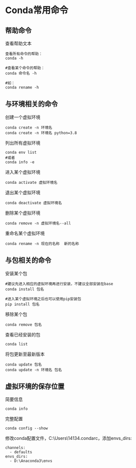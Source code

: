 # Conda常用命令

## 帮助命令
查看帮助文本
```
查看所有命令的帮助：
conda -h

#查看某个命令的帮助：
conda 命令名 -h

#如：
conda rename -h
```

## 与环境相关的命令

创建一个虚拟环境
```
conda create -n 环境名
conda create -n 环境名 python=3.8
```

列出所有虚拟环境
```
conda env list
#或者
conda info -e
```

进入某个虚拟环境
```
conda activate 虚拟环境名
```

退出某个虚拟环境
```
conda deactivate 虚拟环境名
```

删除某个虚拟环境
```
conda remove -n 虚拟环境名--all
```

重命名某个虚拟环境
```
conda rename -n 现在的名称  新的名称
```

## 与包相关的命令
安装某个包
```
#建议先进入相应的虚拟环境再进行安装，不建议全部安装在base
conda install 包名

#进入某个虚拟环境之后也可以使用pip安装包
pip install 包名
```

移除某个包
```
conda remove 包名
```

查看已经安装的包
```
conda list
```

将包更新至最新版本
```
conda update 包名
conda update -n 环境名 包名
```

## 虚拟环境的保存位置
简要信息
```
conda info
```

完整配置
```
conda config --show
```

修改conda配置文件，C:\Users\14134\.condarc，添加envs_dirs:
```
channels:
  - defaults
envs_dirs:
  - D:\Anaconda3\envs
```